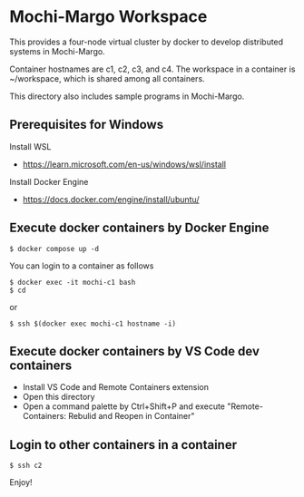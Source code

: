 # Mochi-Margo Workspace

This provides a four-node virtual cluster by docker to develop
distributed systems in Mochi-Margo.

Container hostnames are c1, c2, c3, and c4.
The workspace in a container is ~/workspace,
which is shared among all containers.

This directory also includes sample programs in Mochi-Margo.

## Prerequisites for Windows

Install WSL
- https://learn.microsoft.com/en-us/windows/wsl/install

Install Docker Engine
- https://docs.docker.com/engine/install/ubuntu/

## Execute docker containers by Docker Engine

    $ docker compose up -d

You can login to a container as follows

    $ docker exec -it mochi-c1 bash
    $ cd

or

    $ ssh $(docker exec mochi-c1 hostname -i)

## Execute docker containers by VS Code dev containers

- Install VS Code and Remote Containers extension
- Open this directory
- Open a command palette by Ctrl+Shift+P and execute "Remote-Containers: Rebulid and Reopen in Container"

## Login to other containers in a container

    $ ssh c2

Enjoy!
